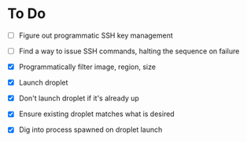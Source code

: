 # To Do

* [ ] Figure out programmatic SSH key management
* [ ] Find a way to issue SSH commands, halting the sequence on failure

* [X] Programmatically filter image, region, size
* [X] Launch droplet
* [X] Don't launch droplet if it's already up
* [X] Ensure existing droplet matches what is desired
* [X] Dig into process spawned on droplet launch
